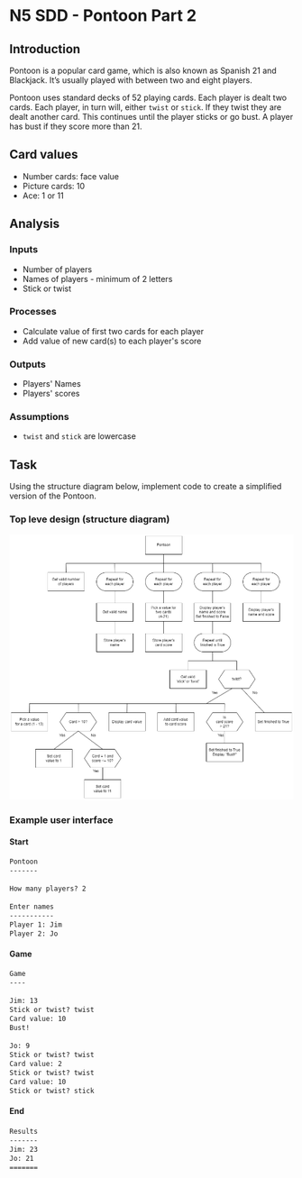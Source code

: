 # N5 SDD - Pontoon Part 2


## Introduction

Pontoon is a popular card game, which is also known as Spanish 21 and Blackjack. It’s usually played with between two and eight players.

Pontoon uses standard decks of 52 playing cards.  Each player is dealt two cards.  Each player, in turn will, either `twist` or `stick`.  If they twist they are dealt another card.  This continues until the player sticks or go bust.  A player has bust if they score more than 21.


## Card values

* Number cards: face value
* Picture cards: 10
* Ace: 1 or 11


## Analysis

### Inputs

* Number of players
* Names of players - minimum of 2 letters
* Stick or twist

### Processes

* Calculate value of first two cards for each player
* Add value of new card(s) to each player's score

### Outputs

* Players' Names
* Players' scores

### Assumptions

* `twist` and `stick` are lowercase


## Task

Using the structure diagram below, implement code to create a simplified version of the Pontoon.


### Top leve design (structure diagram)

![Structure diagram](assets/sd2.png)


### Example user interface

#### Start

```
Pontoon
-------

How many players? 2

Enter names
-----------
Player 1: Jim
Player 2: Jo
```


#### Game

```
Game
----

Jim: 13
Stick or twist? twist
Card value: 10
Bust!

Jo: 9
Stick or twist? twist
Card value: 2
Stick or twist? twist
Card value: 10
Stick or twist? stick
```


#### End

```
Results
-------
Jim: 23
Jo: 21
=======
```
